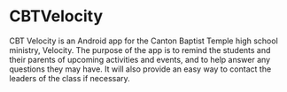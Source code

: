 # CBTVelocity
CBT Velocity is an Android app for the Canton Baptist Temple high school ministry, Velocity. The purpose of the app is to
remind the students and their parents of upcoming activities and events, and to help answer any questions they may have. It 
will also provide an easy way to contact the leaders of the class if necessary.

